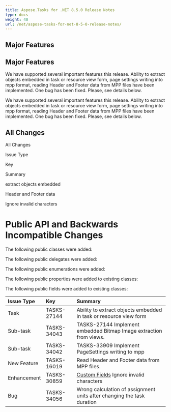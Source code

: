 ```yaml
---
title: Aspose.Tasks for .NET 8.5.0 Release Notes
type: docs
weight: 40
url: /net/aspose-tasks-for-net-8-5-0-release-notes/
---
```


## **Major Features**
## **Major Features**
We have supported several important features this release. Ability 
to extract objects embedded in task or resource view form, page settings
writing into mpp format, reading Header and Footer data from MPP 
files have been implemented. One bug has been fixed. Please, see details
below. 

We have supported several important features this release. Ability 
to extract objects embedded in task or resource view form, page settings
writing into mpp format, reading Header and Footer data from MPP 
files have been implemented. One bug has been fixed. Please, see details
below.
## **All Changes**
All Changes

Issue Type

Key

Summary

extract objects embedded

Header and Footer data

Ignore invalid characters
# **Public API and Backwards Incompatible Changes**
The following public classes were added:

The following public delegates were added:

The following public enumerations were added:

The following public properties were added to existing classes:

The following public fields were added to existing classes:

|**Issue Type** |**Key** |**Summary** |
| :- | :- | :- |
|Task |TASKS-27144 |Ability to extract objects embedded in task or resource view form |
|Sub-task |TASKS-34043 |TASKS-27144 Implement embedded Bitmap Image extraction from views. |
|Sub-task |TASKS-34042 |TASKS-33909 Implement PageSettings writing to mpp |
|New Feature |TASKS-16019 |Read Header and Footer data from MPP files. |
|Enhancement |TASKS-30859 |[Custom Fields](/pages/createpage.action?spaceKey=tasksnet&title=Custom+++Fields&linkCreation=true&fromPageId=16287091) Ignore invalid characters |
|Bug |TASKS-34056 |Wrong calculation of assignment units after changing the task duration |

